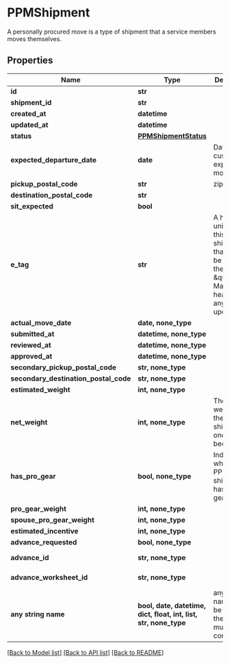 # PPMShipment

A personally procured move is a type of shipment that a service members moves themselves.

## Properties
Name | Type | Description | Notes
------------ | ------------- | ------------- | -------------
**id** | **str** |  | [readonly] 
**shipment_id** | **str** |  | [readonly] 
**created_at** | **datetime** |  | [readonly] 
**updated_at** | **datetime** |  | [readonly] 
**status** | [**PPMShipmentStatus**](PPMShipmentStatus.md) |  | 
**expected_departure_date** | **date** | Date the customer expects to move.  | 
**pickup_postal_code** | **str** | zip code | 
**destination_postal_code** | **str** |  | 
**sit_expected** | **bool** |  | 
**e_tag** | **str** | A hash unique to this shipment that should be used as the \&quot;If-Match\&quot; header for any updates. | [readonly] 
**actual_move_date** | **date, none_type** |  | [optional] 
**submitted_at** | **datetime, none_type** |  | [optional] 
**reviewed_at** | **datetime, none_type** |  | [optional] 
**approved_at** | **datetime, none_type** |  | [optional] 
**secondary_pickup_postal_code** | **str, none_type** |  | [optional] 
**secondary_destination_postal_code** | **str, none_type** |  | [optional] 
**estimated_weight** | **int, none_type** |  | [optional] 
**net_weight** | **int, none_type** | The net weight of the shipment once it has been weight  | [optional] 
**has_pro_gear** | **bool, none_type** | Indicates whether PPM shipment has pro gear.  | [optional] 
**pro_gear_weight** | **int, none_type** |  | [optional] 
**spouse_pro_gear_weight** | **int, none_type** |  | [optional] 
**estimated_incentive** | **int, none_type** |  | [optional] 
**advance_requested** | **bool, none_type** |  | [optional] 
**advance_id** | **str, none_type** |  | [optional] [readonly] 
**advance_worksheet_id** | **str, none_type** |  | [optional] [readonly] 
**any string name** | **bool, date, datetime, dict, float, int, list, str, none_type** | any string name can be used but the value must be the correct type | [optional]

[[Back to Model list]](../README.md#documentation-for-models) [[Back to API list]](../README.md#documentation-for-api-endpoints) [[Back to README]](../README.md)


